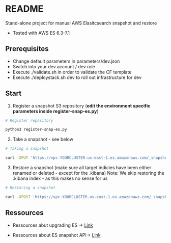 # README

Stand-alone project for manual AWS Elasitcsearch snapshot and restore
* Tested with AWS ES 6.3-7.1

## Prerequisites

* Change default parameters in parameters/dev.json
* Switch into your dev account / dev role
* Execute ./validate.sh in order to validate the CF template
* Execute ./deploystack.sh dev to roll out infrastructure for dev

## Start 
1. Register a snapshot S3 repository (**edit the environment specific parameters inside register-snap-es.py**)
```bash
# Register repository

python3 register-snap-es.py
```
2. Take a snapshot - see below
```bash
# Taking a snapshot

curl -XPUT 'https://vpc-YOURCLUSTER.us-east-1.es.amazonaws.com/_snapshot/essnapshot/NAME_OF_THE_SNAPSHOT?wait_for_completion=true'
```

3. Restore a snapshot (make sure all target indicies have been either renamed or deleted - except for the .kibana)
Note: We skip restoring the .kibana index - as this makes no sense for us

```bash
# Restoring a snapshot

curl -XPOST 'https://vpc-YOURCLUSTER.us-east-1.es.amazonaws.com/_snapshot/essnapshot/NAME_OF_THE_SNAPSHOT/_restore' -d '{"indices": "*,-.kibana"}' -H 'Content-Type: application/json'

```

## Ressources

* Ressources abut upgrading ES -> [Link](https://docs.aws.amazon.com/elasticsearch-service/latest/developerguide/es-version-migration.html)

* Ressources about ES snapshot API-> [Link](https://www.elastic.co/guide/en/elasticsearch/reference/current/modules-snapshots.html)